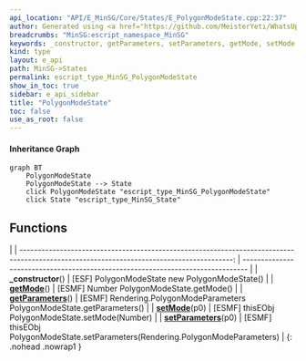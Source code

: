 ```yaml
---
api_location: "API/E_MinSG/Core/States/E_PolygonModeState.cpp:22:37"
author: Generated using <a href="https://github.com/MeisterYeti/WhatsUpDoc">WhatsUpDoc</a>
breadcrumbs: "MinSG:escript_namespace_MinSG"
keywords: _constructor, getParameters, setParameters, getMode, setMode
kind: type
layout: e_api
path: MinSG->States
permalink: escript_type_MinSG_PolygonModeState
show_in_toc: true
sidebar: e_api_sidebar
title: "PolygonModeState"
toc: false
use_as_root: false
---
```


#### Inheritance Graph

```mermaid
graph BT
	PolygonModeState
	PolygonModeState --> State
	click PolygonModeState "escript_type_MinSG_PolygonModeState"
	click State "escript_type_MinSG_State"
```

## Functions

|
| ----------------------------------------------------------------------------------------------------------------------------------------: | ------------------------------------------------------------------------------- | 
| **_constructor**()                                                                                                                        | [ESF] PolygonModeState new PolygonModeState()                                   | 
| **[getMode](classRendering_1_1PolygonModeParameters#classRendering_1_1PolygonModeParameters_1a0979cb2f20640496d8fbe18fbe15f3c0)**()       | [ESMF] Number PolygonModeState.getMode()                                        | 
| **[getParameters](classMinSG_1_1RenderingParametersState#classMinSG_1_1RenderingParametersState_1abc0891cd567b279a86f85f978452b010)**()   | [ESMF] Rendering.PolygonModeParameters PolygonModeState.getParameters()         | 
| **[setMode](classRendering_1_1PolygonModeParameters#classRendering_1_1PolygonModeParameters_1aed558ef584d0f0997f1502fb732fb4f1)**(p0)     | [ESMF] thisEObj PolygonModeState.setMode(Number)                                | 
| **[setParameters](classMinSG_1_1RenderingParametersState#classMinSG_1_1RenderingParametersState_1a4e9f8bfdd58c370bb046aef0945335c4)**(p0) | [ESMF] thisEObj PolygonModeState.setParameters(Rendering.PolygonModeParameters) | 
{: .nohead .nowrap1 }

